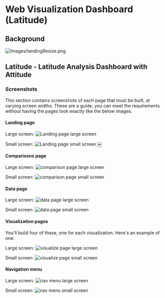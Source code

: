 # Web Visualization Dashboard (Latitude)

## Background


![Images/landingResize.png](SC/largesum.png)

## Latitude - Latitude Analysis Dashboard with Attitude
### Screenshots

This section contains screenshots of each page that must be built, at varying screen widths. These are a guide; you can meet the requirements without having the pages look exactly like the below images.

#### Landing page

Large screen:
![Landing page large screen](SC/largesum.png)

Small screen:
![Landing page small screen](SC/smallsum.png)
￼

#### Comparisons page

Large screen:
![comparison page large screen](SC/comparelarge.png)

Small screen:
![comparison page small screen](SC/comparesmall.png)

#### Data page

Large screen:
![data page large screen](SC/datalarge.png)

Small screen:
![data page small screen](SC/datasmall.png)

#### Visualization pages

You'll build four of these, one for each visualization. Here's an example of one:

Large screen:
![visualize page large screen](SC/templarge.png)

Small screen:
![visualize page small screen](SC/tempsmall.png)

#### Navigation menu

Large screen:
![nav menu large screen](SC/navlarge.png)

Small screen:
![nav menu small screen](SC/navsmall.png)
